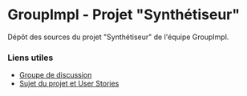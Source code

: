 # GroupImpl - Projet "Synthétiseur"

Dépôt des sources du projet "Synthétiseur" de l'équipe GroupImpl.

### Liens utiles
- [Groupe de discussion](https://groups.google.com/forum/?hl=fr#!forum/groupimpl)
- [Sujet du projet et User Stories](http://etudiant.istic.univ-rennes1.fr/current/m2infopro/ProjetGL)
